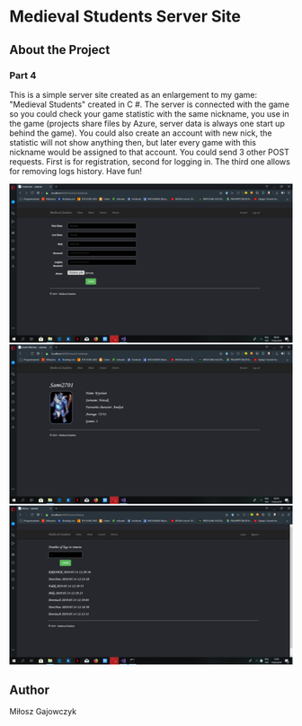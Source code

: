 # Medieval Students Server Site

## About the Project

### Part 4
This is a simple server site created as an enlargement 
to my game: "Medieval Students" created in C #. 
The server is connected with the game so you could 
check your game statistic with the same nickname, 
you use in the game (projects share files by Azure,
server data is always one start up behind the game).
You could also create an account with new nick, the 
statistic will not show anything then, but later every 
game with this nickname would be assigned to that account. 
You could send 3 other POST requests. First is for registration, 
second for logging in. The third one allows 
for removing logs history.  Have fun!

![Screenshot](screeny/s1.png)
![Screenshot](screeny/s2.png)
![Screenshot](screeny/s3.png)


## Author
Miłosz Gajowczyk




